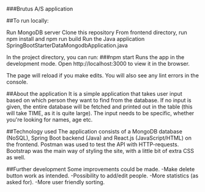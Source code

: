 ###Brutus A/S application

##To run locally:

Run MongoDB server
Clone this repository
From frontend directory, run npm install and npm run build
Run the Java application SpringBootStarterDataMongodbApplication.java

In the project directory, you can run:
###npm start
Runs the app in the development mode.
Open http://localhost:3000 to view it in the browser.

The page will reload if you make edits.
You will also see any lint errors in the console.

##About the application
It is a simple application that takes user input based on which person they want to find from the database. If no input is given, the entire database will be fetched and printed out in the table (this will take TIME, as it is quite large). The input needs to be specific, whether you're looking for names, age etc.

##Technology used
The application consists of a MongoDB database (NoSQL), Spring Boot backend (Java) and React.js (JavaScript/HTML) on the frontend.
Postman was used to test the API with HTTP-requests.
Bootstrap was the main way of styling the site, with a little bit of extra CSS as well.

##Further development
Some improvements could be made.
-Make delete button work as intended.
-Possibility to add/edit people.
-More statistics (as asked for).
-More user friendly sorting.
